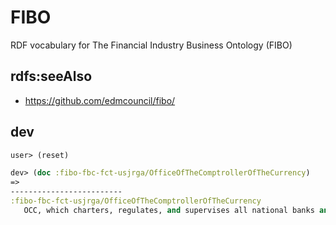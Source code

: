 # FIBO
RDF vocabulary for The Financial Industry Business Ontology (FIBO)

## rdfs:seeAlso
* https://github.com/edmcouncil/fibo/

## dev

``` clojure
user> (reset)
```

``` clojure
dev> (doc :fibo-fbc-fct-usjrga/OfficeOfTheComptrollerOfTheCurrency)
=>
-------------------------
:fibo-fbc-fct-usjrga/OfficeOfTheComptrollerOfTheCurrency
   OCC, which charters, regulates, and supervises all national banks and federal savings associations as well as federal branches and agencies of foreign banks. The OCC is an independent bureau of the U.S. Department of the Treasury.
